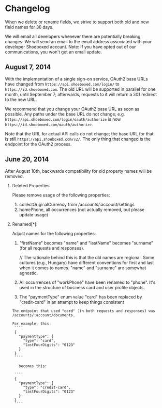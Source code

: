 Changelog
=========

When we delete or rename fields, we strive to support both old and new field names for 30 days.

We will email all developers whenever there are potentially breaking changes. We will send an email to the email address associated with your developer Shoeboxed account. Note: If you have opted out of our communications, you won't get an email update.

## August 7, 2014

With the implementation of a single sign-on service, OAuth2 base URLs have
changed from `https://api.shoeboxed.com/login/` to `https://id.shoeboxed.com`.
The old URL will be supported in parallel for one month, until September 7;
afterwards, requests to it will return a 301 redirect to the new URL.

We recommend that you change your OAuth2 base URL as soon as possible. Any paths
under the base URL do not change; e.g. `https://api.shoeboxed.com/login/oauth/authorize`
is now `https://id.shoeboxed.com/oauth/authorize`.

Note that the URL for actual API calls do not change; the base URL for that is
still `https://api.shoeboxed.com/v2/`. The only thing that changed is the endpoint
for the OAuth2 process.

June 20, 2014
-------------

After August 10th, backwards compatibility for old property names will be removed. 

1. Deleted Properties

   Please remove usage of the following properties:
     1. collectOriginalCurrency from /accounts/:account/settings
     1. homePhone, all occurrences (not actually removed, but please update usage)
2. Renamed[*]:

   Adjust names for the following properties:

     1. "firstName" becomes "name" and "lastName" becomes "surname" (for all requests and responses). 
        
        // The rationale behind this is that the old names are regional. Some cultures (e.g., Hungary) have different conventions for first and last when it comes to names. "name" and "surname" are somewhat agnostic.

     1. All occurrences of "workPhone" have been renamed to "phone". It's used in the structure of business card and user profile objects.

     1. The "paymentType" enum value "card" has been replaced by "credit-card" in an attempt to keep things consistent 

       The endpoint that used "card" (in both requests and responses) was /accounts/:account/documents.
  
       For example, this:
        ````
        {
          "paymentType": {
            "type": "card",
            "lastFourDigits": "0123"
          }
        }
        ````
      
          becomes this:
       
        ````
        {
          "paymentType": {
            "type": "credit-card",
            "lastFourDigits": "0123"
          }
        }
        ````
  
